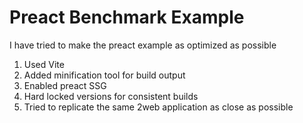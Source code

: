 # Preact Benchmark Example

I have tried to make the preact example as optimized as possible

1. Used Vite
2. Added minification tool for build output
3. Enabled preact SSG
4. Hard locked versions for consistent builds
5. Tried to replicate the same 2web application as close as possible
